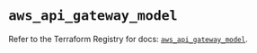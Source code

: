 # `aws_api_gateway_model`

Refer to the Terraform Registry for docs: [`aws_api_gateway_model`](https://registry.terraform.io/providers/hashicorp/aws/5.97.0/docs/resources/api_gateway_model).
